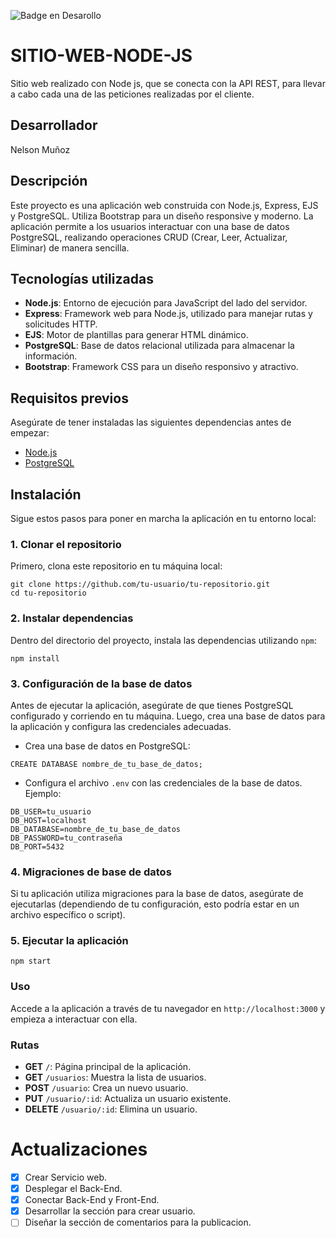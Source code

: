  ![Badge en Desarollo](https://img.shields.io/badge/STATUS-EN%20DESAROLLO-green)
# SITIO-WEB-NODE-JS

Sitio web realizado con Node js, que se conecta con la API REST, para llevar a cabo cada una de las peticiones realizadas por el cliente.

## Desarrollador
Nelson Muñoz

## Descripción

Este proyecto es una aplicación web construida con Node.js, Express, EJS y PostgreSQL. Utiliza Bootstrap para un diseño responsive y moderno. La aplicación permite a los usuarios interactuar con una base de datos PostgreSQL, realizando operaciones CRUD (Crear, Leer, Actualizar, Eliminar) de manera sencilla.

## Tecnologías utilizadas

- **Node.js**: Entorno de ejecución para JavaScript del lado del servidor.
- **Express**: Framework web para Node.js, utilizado para manejar rutas y solicitudes HTTP.
- **EJS**: Motor de plantillas para generar HTML dinámico.
- **PostgreSQL**: Base de datos relacional utilizada para almacenar la información.
- **Bootstrap**: Framework CSS para un diseño responsivo y atractivo.

## Requisitos previos

Asegúrate de tener instaladas las siguientes dependencias antes de empezar:

- [Node.js](https://nodejs.org/)
- [PostgreSQL](https://www.postgresql.org/)

## Instalación

Sigue estos pasos para poner en marcha la aplicación en tu entorno local:

### 1. Clonar el repositorio

Primero, clona este repositorio en tu máquina local:

```
git clone https://github.com/tu-usuario/tu-repositorio.git
cd tu-repositorio
```
### 2. Instalar dependencias

Dentro del directorio del proyecto, instala las dependencias utilizando `npm`:
```
npm install

```
### 3. Configuración de la base de datos
Antes de ejecutar la aplicación, asegúrate de que tienes PostgreSQL configurado y corriendo en tu máquina. Luego, crea una base de datos para la aplicación y configura las credenciales adecuadas.

- Crea una base de datos en PostgreSQL:
```
CREATE DATABASE nombre_de_tu_base_de_datos;
```

- Configura el archivo `.env` con las credenciales de la base de datos. Ejemplo:
```
DB_USER=tu_usuario
DB_HOST=localhost
DB_DATABASE=nombre_de_tu_base_de_datos
DB_PASSWORD=tu_contraseña
DB_PORT=5432
```
### 4. Migraciones de base de datos
Si tu aplicación utiliza migraciones para la base de datos, asegúrate de ejecutarlas (dependiendo de tu configuración, esto podría estar en un archivo específico o script).

### 5. Ejecutar la aplicación
```
npm start
```
### Uso
Accede a la aplicación a través de tu navegador en `http://localhost:3000` y empieza a interactuar con ella.

### Rutas
- **GET** `/`: Página principal de la aplicación.
- **GET** `/usuarios`: Muestra la lista de usuarios.
- **POST** `/usuario`: Crea un nuevo usuario.
- **PUT** `/usuario/:id`: Actualiza un usuario existente.
- **DELETE** `/usuario/:id`: Elimina un usuario.

# Actualizaciones
- [x] Crear Servicio web.
- [x] Desplegar el Back-End.
- [x] Conectar Back-End y Front-End.
- [x] Desarrollar la sección para crear usuario.
- [ ] Diseñar la sección de comentarios para la publicacion. 
